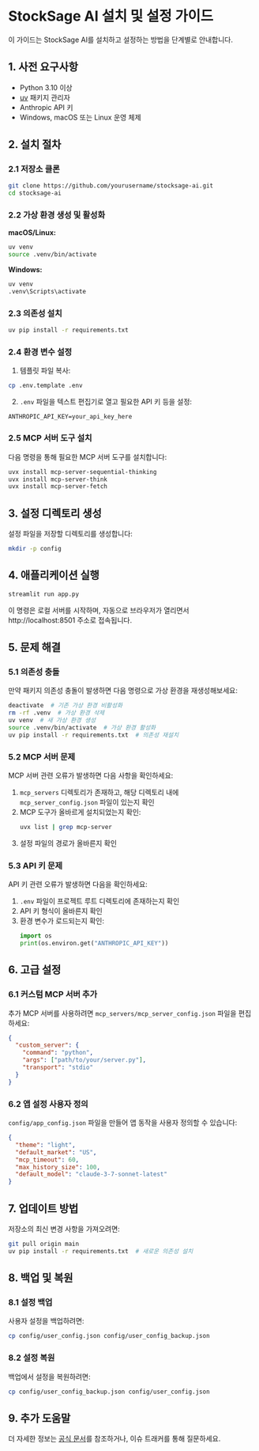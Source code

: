 # StockSage AI 설치 및 설정 가이드

이 가이드는 StockSage AI를 설치하고 설정하는 방법을 단계별로 안내합니다.

## 1. 사전 요구사항

- Python 3.10 이상
- [uv](https://github.com/astral-sh/uv) 패키지 관리자
- Anthropic API 키
- Windows, macOS 또는 Linux 운영 체제

## 2. 설치 절차

### 2.1 저장소 클론

```bash
git clone https://github.com/yourusername/stocksage-ai.git
cd stocksage-ai
```

### 2.2 가상 환경 생성 및 활성화

**macOS/Linux:**

```bash
uv venv
source .venv/bin/activate
```

**Windows:**

```cmd
uv venv
.venv\Scripts\activate
```

### 2.3 의존성 설치

```bash
uv pip install -r requirements.txt
```

### 2.4 환경 변수 설정

1. 템플릿 파일 복사:

```bash
cp .env.template .env
```

2. `.env` 파일을 텍스트 편집기로 열고 필요한 API 키 등을 설정:

```
ANTHROPIC_API_KEY=your_api_key_here
```

### 2.5 MCP 서버 도구 설치

다음 명령을 통해 필요한 MCP 서버 도구를 설치합니다:

```bash
uvx install mcp-server-sequential-thinking
uvx install mcp-server-think
uvx install mcp-server-fetch
```

## 3. 설정 디렉토리 생성

설정 파일을 저장할 디렉토리를 생성합니다:

```bash
mkdir -p config
```

## 4. 애플리케이션 실행

```bash
streamlit run app.py
```

이 명령은 로컬 서버를 시작하며, 자동으로 브라우저가 열리면서 http://localhost:8501 주소로 접속됩니다.

## 5. 문제 해결

### 5.1 의존성 충돌

만약 패키지 의존성 충돌이 발생하면 다음 명령으로 가상 환경을 재생성해보세요:

```bash
deactivate  # 기존 가상 환경 비활성화
rm -rf .venv  # 가상 환경 삭제
uv venv  # 새 가상 환경 생성
source .venv/bin/activate  # 가상 환경 활성화
uv pip install -r requirements.txt  # 의존성 재설치
```

### 5.2 MCP 서버 문제

MCP 서버 관련 오류가 발생하면 다음 사항을 확인하세요:

1. `mcp_servers` 디렉토리가 존재하고, 해당 디렉토리 내에 `mcp_server_config.json` 파일이 있는지 확인
2. MCP 도구가 올바르게 설치되었는지 확인:
   ```bash
   uvx list | grep mcp-server
   ```
3. 설정 파일의 경로가 올바른지 확인

### 5.3 API 키 문제

API 키 관련 오류가 발생하면 다음을 확인하세요:

1. `.env` 파일이 프로젝트 루트 디렉토리에 존재하는지 확인
2. API 키 형식이 올바른지 확인
3. 환경 변수가 로드되는지 확인:
   ```python
   import os
   print(os.environ.get("ANTHROPIC_API_KEY"))
   ```

## 6. 고급 설정

### 6.1 커스텀 MCP 서버 추가

추가 MCP 서버를 사용하려면 `mcp_servers/mcp_server_config.json` 파일을 편집하세요:

```json
{
  "custom_server": {
    "command": "python",
    "args": ["path/to/your/server.py"],
    "transport": "stdio"
  }
}
```

### 6.2 앱 설정 사용자 정의

`config/app_config.json` 파일을 만들어 앱 동작을 사용자 정의할 수 있습니다:

```json
{
  "theme": "light",
  "default_market": "US",
  "mcp_timeout": 60,
  "max_history_size": 100,
  "default_model": "claude-3-7-sonnet-latest"
}
```

## 7. 업데이트 방법

저장소의 최신 변경 사항을 가져오려면:

```bash
git pull origin main
uv pip install -r requirements.txt  # 새로운 의존성 설치
```

## 8. 백업 및 복원

### 8.1 설정 백업

사용자 설정을 백업하려면:

```bash
cp config/user_config.json config/user_config_backup.json
```

### 8.2 설정 복원

백업에서 설정을 복원하려면:

```bash
cp config/user_config_backup.json config/user_config.json
```

## 9. 추가 도움말

더 자세한 정보는 [공식 문서](https://github.com/yourusername/stocksage-ai)를 참조하거나, 이슈 트래커를 통해 질문하세요.

